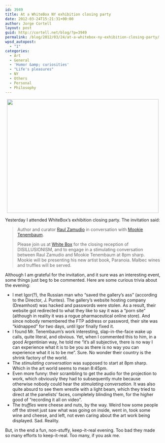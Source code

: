 ```yaml
---
id: 3949
title: At a WhiteBox NY exhibition closing party
date: 2012-03-24T15:21:31+00:00
author: Jorge Cortell
layout: post
guid: http://cortell.net/blog/?p=3949
permalink: /blog/2012/03/24/at-a-whitebox-ny-exhibition-closing-party/
wpsd_autopost:
  - "1"
categories:
  - Art
  - General
  - 'Humor &amp; curiosities'
  - "Life's pleasures"
  - NY
  - Others
  - Personal
  - Philosophy
---
```

<p style="text-align: center">
  <img class="aligncenter" title="Mookie Tenembaum Endgame" src="http://mookie-tenembaum.com/imagenes/endgame/03.jpg" alt="" width="492" height="369" />
</p>

Yesterday I attended WhiteBox&#8217;s exhibition closing party. The invitation said:

> Author and curator <a title="http://raulzamudio.blogspot.com/" href="http://raulzamudio.blogspot.com/" target="_blank">Raul Zamudio</a> in conversation with <a title="http://mookie-tenembaum.com/" href="http://mookie-tenembaum.com/" target="_blank">Mookie Tenembaum</a>.
> 
> Please join us at <a title="http://www.whiteboxny.org/" href="http://www.whiteboxny.org/" target="_blank">White Box</a> for the closing reception of DISILLUSIONISM, and to engage in a stimulating conversation between Raul Zamudio and Mookie Tenembaum at 8pm sharp. Mookie will be presenting his new artist book, Paranoia. Malbec wines and truffles will be served.

Although I am grateful for the invitation, and it sure was an interesting event, some things just beg to be commented. Here are some curious trivia about the evening:

  * I met Igor(?), the Russian man who &#8220;saved the gallery&#8217;s ass&#8221; (according to the Director, J. Puntes). The gallery&#8217;s website hosting company (Dreamhost) was hacked and passwords were stolen. As a result, their website got redirected to what they like to say it was a &#8220;porn site&#8221; (although in reality it was a rogue pharmaceutical online store). And since nobody remembered the FTP address or password, their site was &#8220;kidnapped&#8221; for two days, until Igor finally fixed it.
  * I found Mr. Tenembaum&#8217;s work interesting, slap-in-the-face wake up calls, quite literal, and obvious. Yet, when I commented this to him, in a good Argentinian way, he told me &#8220;it&#8217;s all subjective, there is no way I can experience what it is to be you as there is no way you can experience what it is to be me&#8221;. Sure. No wonder their country is the shrink factory of the world.
  * The _stimulating conversation_ was supposed to start at 8pm sharp. Which in the art world seems to mean 8:45pm.
  * Even more funny: their scrambling to get the audio for the projection to work, which obviously they had to subsequently mute because otherwise nobody could hear the _stimulating conversation_. It was also quite absurd to see them wrestle with a light beam, which they tried to direct at the panelists&#8217; faces, completely blinding them, for the higher good of &#8220;recording it all on video&#8221;.
  * The _truffles_ were cheese and nuts, by the way. Weird how some people off the street just saw what was going on inside, went in, took some wine and cheese, and left, not even caring about the art work being displayed. Sad. Reality.

But, in the end a fun, non-stuffy, keep-it-real evening. Too bad they made so many efforts to keep-it-real. Too many, if you ask me.